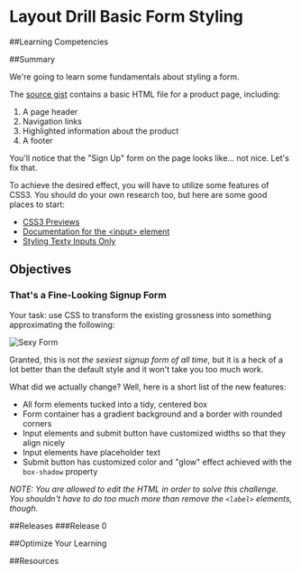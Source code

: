 # Layout Drill Basic Form Styling 
 
##Learning Competencies 

##Summary 

 We're going to learn some fundamentals about styling a form.

The [source gist](https://gist.github.com/dbc-challenges/c1e790667d9240f80b7a) contains a basic HTML file for a product page, including:

1. A page header
2. Navigation links
3. Highlighted information about the product
4. A footer

You'll notice that the "Sign Up" form on the page looks like… not nice.  Let's fix that.

To achieve the desired effect, you will have to utilize some features of CSS3.  You should do your own research too, but here are some good places to start:

- [CSS3 Previews](http://www.css3.info/preview/)
- [Documentation for the &lt;input&gt; element](https://developer.mozilla.org/en-US/docs/HTML/Element/input)
- [Styling Texty Inputs Only](http://css-tricks.com/styling-texty-inputs-only/)

## Objectives

### That's a Fine-Looking Signup Form

Your task: use CSS to transform the existing grossness into something approximating the following:

![Sexy Form](http://f.cl.ly/items/3c422L302j0z1j0j0w24/sexy_form.png)

Granted, this is not *the sexiest signup form of all time*, but it is a heck of a lot better than the default style and it won't take you too much work.

What did we actually change?  Well, here is a short list of the new features:

- All form elements tucked into a tidy, centered box
- Form container has a gradient background and a border with rounded corners
- Input elements and submit button have customized widths so that they align nicely
- Input elements have placeholder text
- Submit button has customized color and "glow" effect achieved with the `box-shadow` property

*NOTE: You are allowed to edit the HTML in order to solve this challenge.  You shouldn't have to do too much more than remove the `<label>` elements, though.* 

##Releases
###Release 0 

##Optimize Your Learning 

##Resources
